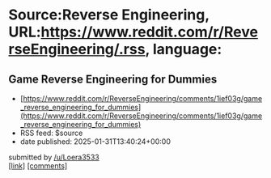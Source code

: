# Source:Reverse Engineering, URL:https://www.reddit.com/r/ReverseEngineering/.rss, language:

## Game Reverse Engineering for Dummies
 - [https://www.reddit.com/r/ReverseEngineering/comments/1ief03g/game_reverse_engineering_for_dummies](https://www.reddit.com/r/ReverseEngineering/comments/1ief03g/game_reverse_engineering_for_dummies)
 - RSS feed: $source
 - date published: 2025-01-31T13:40:24+00:00

&#32; submitted by &#32; <a href="https://www.reddit.com/user/Loera3533"> /u/Loera3533 </a> <br/> <span><a href="https://www.youtube.com/watch?v=5eZ8NmFqdiI">[link]</a></span> &#32; <span><a href="https://www.reddit.com/r/ReverseEngineering/comments/1ief03g/game_reverse_engineering_for_dummies/">[comments]</a></span>

